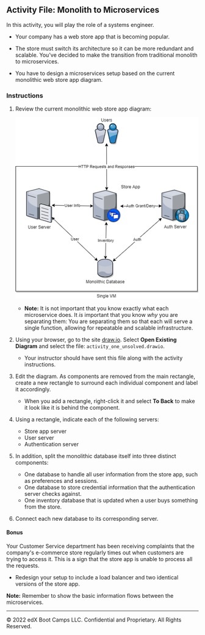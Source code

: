 ## Activity File: Monolith to Microservices

In this activity, you will play the role of a systems engineer.

- Your company has a web store app that is becoming popular. 

- The store must switch its architecture so it can be more redundant and scalable. You've decided to make the transition from traditional monolith to microservices.

- You have to design a microservices setup based on the current monolithic web store app diagram.

### Instructions

1. Review the current monolithic web store app diagram:

    ![current monolithic web store app diagram](../../../Images/Activity_1_Unsolved.png)

    - **Note:** It is not important that you know exactly what each microservice does. It _is_ important that you know _why_ you are separating them: You are separating them so that each will serve a single function, allowing for repeatable and scalable infrastructure.

2. Using your browser, go to the site [draw.io](https://www.draw.io/). Select **Open Existing Diagram** and select the file: `activity_one_unsolved.drawio`. 
    
    - Your instructor should have sent this file along with the activity instructions. 


4. Edit the diagram. As components are removed from the main rectangle, create a new rectangle to surround each individual component and label it accordingly. 

    - When you add a rectangle, right-click it and select **To Back** to make it look like it is behind the component. 

5. Using a rectangle, indicate each of the following servers:

    - Store app server
    - User server 
    - Authentication server 

6. In addition, split the monolithic database itself into three distinct components:

    - One database to handle all user information from the store app, such as preferences and sessions.
    - One database to store credential information that the authentication server checks against.
    - One inventory database that is updated when a user buys something from the store.

7. Connect each new database to its corresponding server.

#### Bonus

Your Customer Service department has been receiving complaints that the company's e-commerce store regularly times out when customers are trying to access it. This is a sign that the store app is unable to process all the requests.

- Redesign your setup to include a load balancer and two identical versions of the store app.

**Note:** Remember to show the basic information flows between the microservices.

---
© 2022 edX Boot Camps LLC. Confidential and Proprietary. All Rights Reserved.

